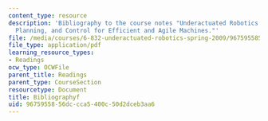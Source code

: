 ```yaml
---
content_type: resource
description: 'Bibliography to the course notes "Underactuated Robotics: Learning,
  Planning, and Control for Efficient and Agile Machines."'
file: /media/courses/6-832-underactuated-robotics-spring-2009/9675955856dccca5400c50d2dceb3aa6_MIT6_832s09_read_refs.pdf
file_type: application/pdf
learning_resource_types:
- Readings
ocw_type: OCWFile
parent_title: Readings
parent_type: CourseSection
resourcetype: Document
title: Bibliographyf
uid: 96759558-56dc-cca5-400c-50d2dceb3aa6
---
```

